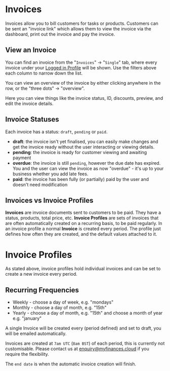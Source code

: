 # Invoices

Invoices allow you to bill customers for tasks or products. Customers can be sent an "invoice link" which allows them to view
the invoice via the dashboard, print out the invoice and pay the invoice.

## View an Invoice

You can find an invoice from the "`Invoices`" -> "`Single`" tab, where every invoice under your [Logged in Profile](#) will be
shown. Use the filters above each column to narrow down the list.

You can view an overview of the invoice by either clicking anywhere in the row, or the "three dots" -> "overview".

Here you can view things like the invoice status, ID, discounts, preview, and edit the invoice details.

## Invoice Statuses

Each invoice has a status: `draft`, `pending` or `paid`.

- **draft**: the invoice isn't yet finalised, you can easily make changes and get the invoice ready without the user
interacting or viewing details.
- **pending**: the invoice is ready for customer viewing and awaiting payment
- **overdue**: the invoice is still `pending`, however the due date has expired. You and the user can view the invoice as now
"overdue" - it's up to your business whether you add late fees.
- **paid**: the invoice has been fully (or partially) paid by the user and doesn't need modification


## Invoices vs Invoice Profiles

**Invoices** are invoice documents sent to customers to be paid. They have a status, products, total price, etc. **Invoice
Profiles** are sets of invoices that are often automatically created on a recurring basis, to be paid regularly. In an invoice
profile a normal **Invoice** is created every period. The profile just defines how often they are created, and the default
values attached to it.

# Invoice Profiles

As stated above, invoice profiles hold individual invoices and can be set to create a new invoice every period.

## Recurring Frequencies

- Weekly - choose a day of week, e.g. "mondays"
- Monthly - choose a day of month, e.g. "15th"
- Yearly - choose a day of month, e.g. "15th" and choose a month of year e.g. "january"

A single Invoice will be created every (period defined) and set to draft, you will be emailed automatically.

Invoices are created at `7am UTC` (`8am BST`) of each period, this is currently not customisable. Please contact us at
[enquiry@myfinances.cloud](mailto:enquiry@myfinances.cloud) if you require the flexibility.

The `end date` is when the automatic invoice creation will finish.
